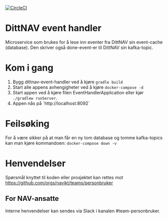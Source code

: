 [![CircleCI](https://circleci.com/gh/navikt/dittnav-event-handler.svg?style=svg&circle-token=0bcffed7e5c4f4a3e1edad6da8046b719a16d0f2)](https://circleci.com/gh/navikt/dittnav-event-handler)

# DittNAV event handler

Microservice som brukes for å lese inn eventer fra DittNAV sin event-cache (database). Den skriver også done-event-er til DittNAV sin kafka-topic.

# Kom i gang
1. Bygg dittnav-event-handler ved å kjøre `gradle build`
2. Start alle appens avhengigheter ved å kjøre `docker-compose -d`
3. Start appen ved å kjøre filen EventHandlerApplication eller kjør `./gradlew runServer`.
4. Appen nås på ´http://localhost:8092´

# Feilsøking
For å være sikker på at man får en ny tom database og tomme kafka-topics kan man kjøre kommandoen: `docker-compose down -v`

# Henvendelser

Spørsmål knyttet til koden eller prosjektet kan rettes mot https://github.com/orgs/navikt/teams/personbruker

## For NAV-ansatte

Interne henvendelser kan sendes via Slack i kanalen #team-personbruker.
